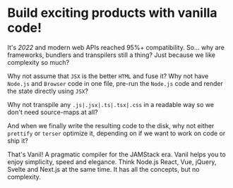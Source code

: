 # Build exciting products with vanilla code!

It's _2022_ and modern web APIs reached 95%+ compatibility.
So... why are frameworks, bundlers and transpilers still a thing?
Just because we like complexity so much?

Why not assume that `JSX` is the better `HTML` and fuse it?
Why not have `Node.js` and `Browser` code in one file,
pre-run the `Node.js` code and render the state directly using `JSX`?

Why not transpile any `.js|.jsx|.ts|.tsx|.css` in a
readable way so we don't need source-maps at all?

And when we finally write the resulting code to the disk, why not either `prettify` or `terser` optimize it, depending on if we want to work on code or ship it?

That's Vanil! A pragmatic compiler for the JAMStack era. Vanil helps you to enjoy simplicity, speed and elegance. Think Node.js React, Vue, jQuery, Svelte and Next.js at the same time. It has all the concepts, but no complexity.
